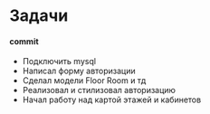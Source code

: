 # Задачи




#### commit
+ Подключить mysql
+ Написал форму авторизации
+ Сделал модели Floor Room и тд
+ Реализовал и стилизовал авторизацию
+ Начал работу над картой этажей и кабинетов